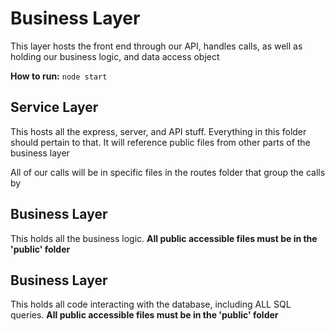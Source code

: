 # Business Layer
This layer hosts the front end through our API, handles calls, as well as holding our business logic, and data access object

**How to run:** `node start`

## Service Layer
This hosts all the express, server, and API stuff. Everything in this folder should pertain to that. It will reference public files from other parts of the business layer

All of our calls will be in specific files in the routes folder that group the calls by 

## Business Layer
This holds all the business logic. **All public accessible files must be in the 'public' folder**

## Business Layer
This holds all code interacting with the database, including ALL SQL queries. **All public accessible files must be in the 'public' folder**

